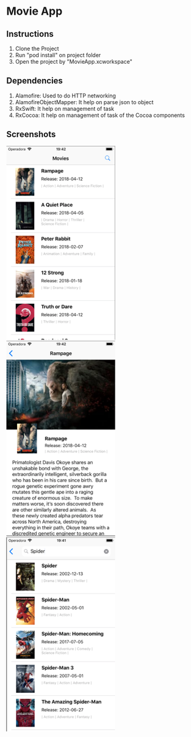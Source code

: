 # Movie App
## Instructions
1. Clone the Project
2. Run "pod install" on project folder
3. Open the project by "MovieApp.xcworkspace"

## Dependencies
1. Alamofire: Used to do HTTP networking
2. AlamofireObjectMapper: It help on parse json to object
3. RxSwift: It help on management of task
4. RxCocoa: It help on management of task of the Cocoa components

## Screenshots

<img src="https://raw.githubusercontent.com/douglas-queiroz/movie_app/development/screenshots/screen_1.png" width="285"/>
<img src="https://raw.githubusercontent.com/douglas-queiroz/movie_app/development/screenshots/screen_2.png" width="285"/>
<img src="https://raw.githubusercontent.com/douglas-queiroz/movie_app/development/screenshots/screen_3.png" width="285"/>